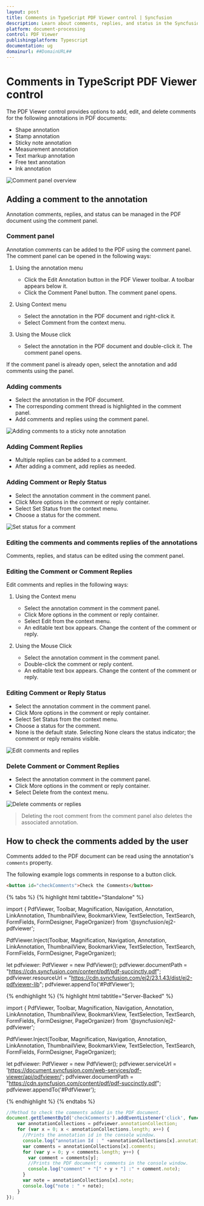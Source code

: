 ```yaml
---
layout: post
title: Comments in TypeScript PDF Viewer control | Syncfusion
description: Learn about comments, replies, and status in the Syncfusion TypeScript PDF Viewer (Essential JS 2).
platform: document-processing
control: PDF Viewer
publishingplatform: Typescript
documentation: ug
domainurl: ##DomainURL##
---
```


# Comments in TypeScript PDF Viewer control

The PDF Viewer control provides options to add, edit, and delete comments for the following annotations in PDF documents:

* Shape annotation
* Stamp annotation
* Sticky note annotation
* Measurement annotation
* Text markup annotation
* Free text annotation
* Ink annotation

![Comment panel overview](../images/commentannot.png)

## Adding a comment to the annotation

Annotation comments, replies, and status can be managed in the PDF document using the comment panel.

### Comment panel

Annotation comments can be added to the PDF using the comment panel. The comment panel can be opened in the following ways:

1. Using the annotation menu

    * Click the Edit Annotation button in the PDF Viewer toolbar. A toolbar appears below it.
    * Click the Comment Panel button. The comment panel opens.

2. Using Context menu

    * Select the annotation in the PDF document and right-click it.
    * Select Comment from the context menu.

3. Using the Mouse click

    * Select the annotation in the PDF document and double-click it. The comment panel opens.

If the comment panel is already open, select the annotation and add comments using the panel.

### Adding comments

* Select the annotation in the PDF document.
* The corresponding comment thread is highlighted in the comment panel.
* Add comments and replies using the comment panel.

![Adding comments to a sticky note annotation](../images/stickycomment.png)

### Adding Comment Replies

* Multiple replies can be added to a comment.
* After adding a comment, add replies as needed.

### Adding Comment or Reply Status

* Select the annotation comment in the comment panel.
* Click More options in the comment or reply container.
* Select Set Status from the context menu.
* Choose a status for the comment.

![Set status for a comment](../images/commentstatus.png)

### Editing the comments and comments replies of the annotations

Comments, replies, and status can be edited using the comment panel.

### Editing the Comment or Comment Replies

Edit comments and replies in the following ways:

1. Using the Context menu

    * Select the annotation comment in the comment panel.
    * Click More options in the comment or reply container.
    * Select Edit from the context menu.
    * An editable text box appears. Change the content of the comment or reply.

2. Using the Mouse Click

    * Select the annotation comment in the comment panel.
    * Double-click the comment or reply content.
    * An editable text box appears. Change the content of the comment or reply.

### Editing Comment or Reply Status

* Select the annotation comment in the comment panel.
* Click More options in the comment or reply container.
* Select Set Status from the context menu.
* Choose a status for the comment.
* None is the default state. Selecting None clears the status indicator; the comment or reply remains visible.

![Edit comments and replies](../images/commentsedit.png)

### Delete Comment or Comment Replies

* Select the annotation comment in the comment panel.
* Click More options in the comment or reply container.
* Select Delete from the context menu.

![Delete comments or replies](../images/commentsdelete.png)

>Deleting the root comment from the comment panel also deletes the associated annotation.

## How to check the comments added by the user

Comments added to the PDF document can be read using the annotation's `comments` property.

The following example logs comments in response to a button click.

```html
<button id="checkComments">Check the Comments</button>
```

{% tabs %}
{% highlight html tabtitle="Standalone" %}

import { PdfViewer, Toolbar, Magnification, Navigation, Annotation, LinkAnnotation, ThumbnailView, BookmarkView, TextSelection, TextSearch, FormFields, FormDesigner, PageOrganizer} from '@syncfusion/ej2-pdfviewer';

PdfViewer.Inject(Toolbar, Magnification, Navigation, Annotation, LinkAnnotation, ThumbnailView, BookmarkView, TextSelection, TextSearch, FormFields, FormDesigner, PageOrganizer);

let pdfviewer: PdfViewer = new PdfViewer();
pdfviewer.documentPath = "https://cdn.syncfusion.com/content/pdf/pdf-succinctly.pdf";
pdfviewer.resourceUrl = "https://cdn.syncfusion.com/ej2/23.1.43/dist/ej2-pdfviewer-lib";
pdfviewer.appendTo('#PdfViewer');


{% endhighlight %}
{% highlight html tabtitle="Server-Backed" %}

import { PdfViewer, Toolbar, Magnification, Navigation, Annotation, LinkAnnotation, ThumbnailView, BookmarkView, TextSelection, TextSearch, FormFields, FormDesigner, PageOrganizer} from '@syncfusion/ej2-pdfviewer';

PdfViewer.Inject(Toolbar, Magnification, Navigation, Annotation, LinkAnnotation, ThumbnailView, BookmarkView, TextSelection, TextSearch, FormFields, FormDesigner, PageOrganizer);

let pdfviewer: PdfViewer = new PdfViewer();
pdfviewer.serviceUrl = 'https://document.syncfusion.com/web-services/pdf-viewer/api/pdfviewer/';
pdfviewer.documentPath = "https://cdn.syncfusion.com/content/pdf/pdf-succinctly.pdf";
pdfviewer.appendTo('#PdfViewer');

{% endhighlight %}
{% endtabs %}

```typescript
//Method to check the comments added in the PDF document.
document.getElementById('checkComments').addEventListener('click', function () {
    var annotationCollections = pdfviewer.annotationCollection;
    for (var x = 0; x < annotationCollections.length; x++) {
      //Prints the annotation id in the console window.
      console.log("annotation Id : " +annotationCollections[x].annotationId);
      var comments = annotationCollections[x].comments;
      for (var y = 0; y < comments.length; y++) {
        var comment = comments[y];
        //Prints the PDF document's comments in the console window.
        console.log("comment" + "[" + y + "] :" + comment.note);
      }
      var note = annotationCollections[x].note;
      console.log("note : " + note);
    }
});

```